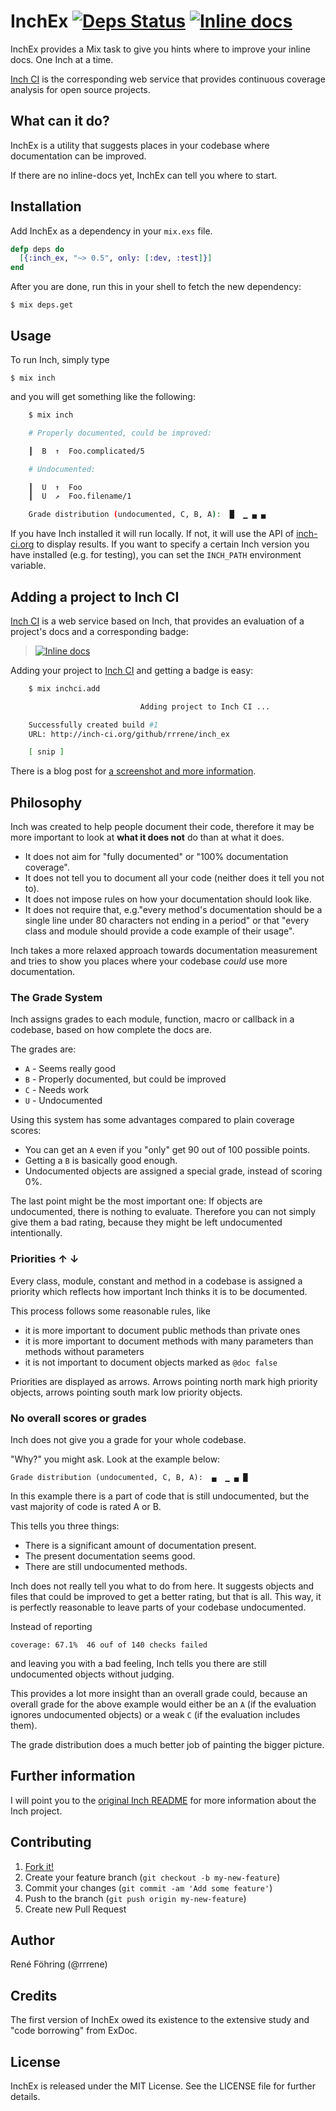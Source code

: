 # InchEx [![Deps Status](https://beta.hexfaktor.org/badge/all/github/rrrene/inch_ex.svg)](https://beta.hexfaktor.org/github/rrrene/inch_ex) [![Inline docs](http://inch-ci.org/github/rrrene/inch_ex.svg?branch=master)](http://inch-ci.org/github/rrrene/inch_ex)

InchEx provides a Mix task to give you hints where to improve your inline docs. One Inch at a time.

[Inch CI](http://inch-ci.org) is the corresponding web service that provides continuous coverage analysis for open source projects.



## What can it do?

InchEx is a utility that suggests places in your codebase where documentation can be improved.

If there are no inline-docs yet, InchEx can tell you where to start.



## Installation

Add InchEx as a dependency in your `mix.exs` file.

```elixir
defp deps do
  [{:inch_ex, "~> 0.5", only: [:dev, :test]}]
end
```

After you are done, run this in your shell to fetch the new dependency:

    $ mix deps.get


## Usage

To run Inch, simply type

    $ mix inch

and you will get something like the following:

```bash
    $ mix inch

    # Properly documented, could be improved:

    ┃  B  ↑  Foo.complicated/5

    # Undocumented:

    ┃  U  ↑  Foo
    ┃  U  ↗  Foo.filename/1

    Grade distribution (undocumented, C, B, A):  █  ▁ ▄ ▄
```

If you have Inch installed it will run locally. If not, it will use the API of [inch-ci.org](http://inch-ci.org/) to display results. If you want to specify a certain Inch version you have installed (e.g. for testing), you can set the `INCH_PATH` environment variable.



## Adding a project to Inch CI

[Inch CI](https://inch-ci.org/) is a web service based on Inch, that provides an evaluation of a project's docs and a corresponding badge:

> [![Inline docs](http://inch-ci.org/github/rrrene/inch_ex.svg?branch=master)](http://inch-ci.org/github/rrrene/inch_ex)

Adding your project to [Inch CI](https://inch-ci.org/) and getting a badge is easy:

```bash
    $ mix inchci.add

                             Adding project to Inch CI ...

    Successfully created build #1
    URL: http://inch-ci.org/github/rrrene/inch_ex

    [ snip ]
```

There is a blog post for [a screenshot and more information](http://trivelop.de/2015/05/19/elixir-inchci-add/).



## Philosophy

Inch was created to help people document their code, therefore it may be more important to look at **what it does not** do than at what it does.

* It does not aim for "fully documented" or "100% documentation coverage".
* It does not tell you to document all your code (neither does it tell you not to).
* It does not impose rules on how your documentation should look like.
* It does not require that, e.g."every method's documentation should be a single line under 80 characters not ending in a period" or that "every class and module should provide a code example of their usage".

Inch takes a more relaxed approach towards documentation measurement and tries to show you places where your codebase *could* use more documentation.



### The Grade System

Inch assigns grades to each module, function, macro or callback in a codebase, based on how complete the docs are.

The grades are:

* `A` - Seems really good
* `B` - Properly documented, but could be improved
* `C` - Needs work
* `U` - Undocumented

Using this system has some advantages compared to plain coverage scores:

* You can get an `A` even if you "only" get 90 out of 100 possible points.
* Getting a `B` is basically good enough.
* Undocumented objects are assigned a special grade, instead of scoring 0%.

The last point might be the most important one: If objects are undocumented, there is nothing to evaluate. Therefore you can not simply give them a bad rating, because they might be left undocumented intentionally.



### Priorities ↑ ↓

Every class, module, constant and method in a codebase is assigned a priority which reflects how important Inch thinks it is to be documented.

This process follows some reasonable rules, like

* it is more important to document public methods than private ones
* it is more important to document methods with many parameters than methods without parameters
* it is not important to document objects marked as `@doc false`

Priorities are displayed as arrows. Arrows pointing north mark high priority objects, arrows pointing south mark low priority objects.



### No overall scores or grades

Inch does not give you a grade for your whole codebase.

"Why?" you might ask. Look at the example below:

    Grade distribution (undocumented, C, B, A):  ▄  ▁ ▄ █

In this example there is a part of code that is still undocumented, but
the vast majority of code is rated A or B.

This tells you three things:

* There is a significant amount of documentation present.
* The present documentation seems good.
* There are still undocumented methods.

Inch does not really tell you what to do from here. It suggests objects and
files that could be improved to get a better rating, but that is all. This
way, it is perfectly reasonable to leave parts of your codebase
undocumented.

Instead of reporting

    coverage: 67.1%  46 ouf of 140 checks failed

and leaving you with a bad feeling, Inch tells you there are still
undocumented objects without judging.

This provides a lot more insight than an overall grade could, because an overall grade for the above example would either be an `A` (if the evaluation ignores undocumented objects) or a weak `C` (if the evaluation includes them).

The grade distribution does a much better job of painting the bigger picture.



## Further information

I will point you to the [original Inch README](https://github.com/rrrene/inch#philosophy) for more information about the Inch project.



## Contributing

1. [Fork it!](http://github.com/rrrene/inch_ex/fork)
2. Create your feature branch (`git checkout -b my-new-feature`)
3. Commit your changes (`git commit -am 'Add some feature'`)
4. Push to the branch (`git push origin my-new-feature`)
5. Create new Pull Request



## Author

René Föhring (@rrrene)



## Credits

The first version of InchEx owed its existence to the extensive study and "code borrowing" from ExDoc.



## License

InchEx is released under the MIT License. See the LICENSE file for further
details.
